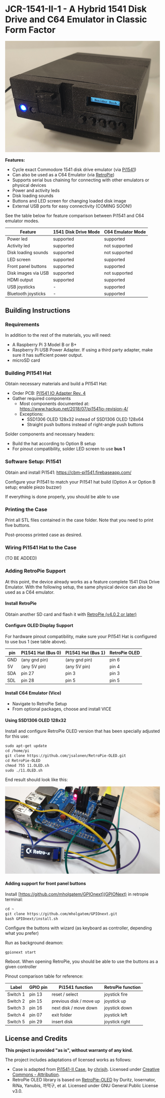 # JCR-1541-II-1 - A Hybrid 1541 Disk Drive and C64 Emulator in Classic Form Factor

![](./images/20200214-1.jpg)

**Features:**

- Cycle exact Commodore 1541 disk drive emulator (via [Pi1541](https://cbm-pi1541.firebaseapp.com/))
- Can also be used as a C64 Emulator (via [RetroPie](https://retropie.org.uk/))
- Supports serial bus chaining for connecting with other emulators or physical devices
- Power and activity leds
- Disk loading sounds
- Buttons and LED screen for changing loaded disk image
- External USB ports for easy connectivity (COMING SOON!)

See the table below for feature comparison between Pi1541 and C64 emulator modes.

| Feature              | 1541 Disk Drive Mode | C64 Emulator Mode  |
|----------------------|----------------------|--------------------|
| Power led            | supported            | supported          |
| Activity led         | supported            | not supported      |
| Disk loading sounds  | supported            | not supported      |
| LED screen           | supported            | supported          |
| Front panel buttons  | supported            | supported          |
| Disk images via USB  | supported            | not supported      |
| HDMI output          | supported            | supported          |
| USB joysticks        | -                    | supported          |
| Bluetooth joysticks  | -                    | supported          |

## Building Instructions

### Requirements

In addition to the rest of the materials, you will need:

- A Raspberry Pi 3 Model B or B+
- Raspberry Pi USB Power Adapter. If using a third party adapter, make sure it has sufficient power output.
- microSD card

### Building PI1541 Hat

Obtain necessary materials and build a PI1541 Hat:

- Order PCB: [Pi1541 IO Adapter Rev. 4](https://www.pcbway.com/project/shareproject/Pi1541_IO_Adapter__Rev_4.html)
- Gather required components
  - Most components documented at: https://www.hackup.net/2018/07/pi1541io-revision-4/
  - Exceptions:
    - SSD1306 OLED 128x32 instead of SSD1306 OLED 128x64
    - Straight push buttons instead of right-angle push buttons

Solder components and necessary headers:

- Build the hat according to Option B setup
- For pinout compatibility, solder LED screen to use **bus 1**

### Software Setup: Pi1541

Obtain and install Pi1541: https://cbm-pi1541.firebaseapp.com/

Configure your Pi1541 to match your Pi1541 hat build (Option A or Option B setup; enable piezo buzzer)

If everything is done properly, you should be able to use 

### Printing the Case

Print all STL files contained in the case folder. Note that you need to print five buttons.

Post-process printed case as desired.

### Wiring Pi1541 Hat to the Case

(TO BE ADDED)

### Adding RetroPie Support

At this point, the device already works as a feature complete 1541 Disk Drive Emulator. With the following setup, the same physical device can also be used as a C64 emulator.

#### Install RetroPie

Obtain another SD card and flash it with [RetroPie (v4.0.2 or later)](https://retropie.org.uk/)

#### Configure OLED Display Support

For hardware pinout compatibility, make sure your PI1541 Hat is configured to use bus 1 (see table above).

| pin             | PI1541 Hat (Bus 0) | PI1541 Hat (Bus 1) | RetroPie OLED |
|-----------------|--------------------|--------------------|---------------|
| GND             | (any gnd pin)      | (any gnd pin)      | pin 6         |
| 5V              | (any 5V pin)       | (any 5V pin)       | pin 4         |
| SDA             | pin 27             | pin 3              | pin 3         |
| SDL             | pin 28             | pin 5              | pin 5         |

#### Install C64 Emulator (Vice)

- Navigate to RetroPie Setup
- From optional packages, choose and install VICE

#### Using SSD1306 OLED 128x32

Install and configure RetroPie OLED version that has been specially adjusted for this use:

    sudo apt-get update
    cd /home/pi
    git clone https://github.com/jsalonen/RetroPie-OLED.git
    cd RetroPie-OLED
    chmod 755 11.OLED.sh
    sudo ./11.OLED.sh

End result should look like this:

![](./images/20200220-1.jpg)

#### Adding support for front panel buttons

Install [https://github.com/mholgatem/GPIOnext](GPIONext) in retropie terminal:

    cd ~
    git clone https://github.com/mholgatem/GPIOnext.git
    bash GPIOnext/install.sh

Configure the buttons with wizard (as keyboard as controller, depending what you prefer)

Run as background deamon:

    gpionext start

Reboot. When opening RetroPie, you should be able to use the buttons as a given controller

Pinout comparison table for reference:

| Label           | GPIO pin | Pi1541 function         | RetroPie function |
|-----------------|----------|-------------------------|-------------------|
| Switch 1        | pin 13   | reset / select          | joystick fire     |
| Switch 2        | pin 15   | previous disk / move up | joystick up       |
| Switch 3        | pin 16   | next disk / move down   | joystick down     |
| Switch 4        | pin 07   | exit folder             | joystick left     |
| Switch 5        | pin 29   | insert disk             | joystick right    |

## License and Credits

**This project is provided "as is", without warranty of any kind.**

The project includes adaptations of licensed works as follows:

- Case is adapted from [Pi1541-II Case](https://www.thingiverse.com/thing:3127040), by [chrisjh](https://www.thingiverse.com/chrisjh). Licensed under [Creative Commons - Attribution](https://creativecommons.org/licenses/by/3.0/).
- RetroPie OLED library is based on [RetroPie-OLED](https://github.com/losernator/RetroPie-OLED) by Duritz, losernator, RiNa, Yanubis, 까먹구, et al. Licensed under GNU General Public License v3.0.
